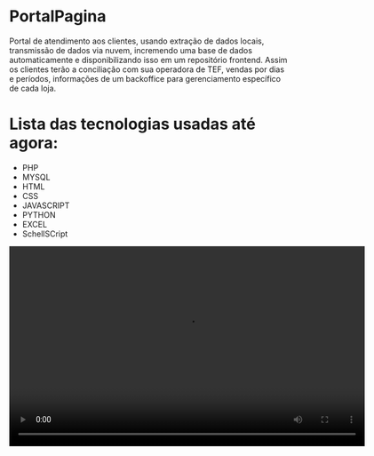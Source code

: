 # PortalPagina
Portal de atendimento aos clientes, usando extração de dados locais, transmissão de dados via nuvem, incremendo uma base de dados automaticamente e disponibilizando isso em um repositório frontend. 
Assim os clientes terão a conciliação com sua operadora de TEF, vendas por dias e períodos, informações de um backoffice para gerenciamento específico de cada loja.

# Lista das tecnologias usadas até agora:
- PHP
- MYSQL
- HTML
- CSS
- JAVASCRIPT
- PYTHON
- EXCEL
- SchellSCript
<video width="640" height="360" controls>
  <source src="https://drive.google.com/uc?export=preview&id=1H4OkCzDjG7z6AMxggeaosCBkJx5CXjX9" type="video/mp4">
</video>

